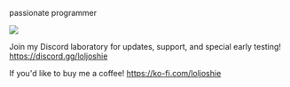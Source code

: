 passionate programmer

![](https://komarev.com/ghpvc/?username=loljoshie&label=VIEWS)

Join my Discord laboratory for updates, support, and special early testing! https://discord.gg/loljoshie

If you'd like to buy me a coffee! https://ko-fi.com/loljoshie 
